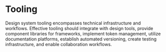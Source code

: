 # Tooling

Design system tooling encompasses technical infrastructure and workflows. Effective tooling should integrate with design tools, provide component libraries for frameworks, implement token management, utilize documentation platforms, establish automated versioning, create testing infrastructure, and enable collaboration workflows.